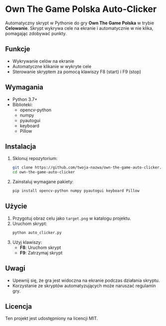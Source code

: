 # Own The Game Polska Auto-Clicker

Automatyczny skrypt w Pythonie do gry **Own The Game Polska** w trybie **Celowanie**. Skrypt wykrywa cele na ekranie i automatycznie w nie klika, pomagając zdobywać punkty.

## Funkcje

- Wykrywanie celów na ekranie
- Automatyczne klikanie w wykryte cele
- Sterowanie skryptem za pomocą klawiszy F8 (start) i F9 (stop)

## Wymagania

- Python 3.7+
- Biblioteki:
  - opencv-python
  - numpy
  - pyautogui
  - keyboard
  - Pillow

## Instalacja

1. Sklonuj repozytorium:

   ```bash
   git clone https://github.com/twoja-nazwa/own-the-game-auto-clicker.git
   cd own-the-game-auto-clicker
   ```

2. Zainstaluj wymagane pakiety:
   ```bash
   pip install opencv-python numpy pyautogui keyboard Pillow
   ```

## Użycie

1. Przygotuj obraz celu jako `target.png` w katalogu projektu.
2. Uruchom skrypt:
   ```bash
   python auto_clicker.py
   ```
3. Użyj klawiszy:
   - **F8**: Uruchom skrypt
   - **F9**: Zatrzymaj skrypt

## Uwagi

- Upewnij się, że gra jest widoczna na ekranie podczas działania skryptu.
- Korzystanie ze skryptów automatyzujących może naruszać regulamin gry.

## Licencja

Ten projekt jest udostępniony na licencji MIT.
